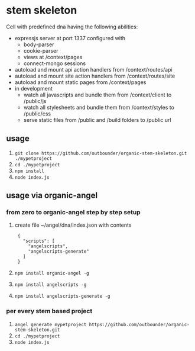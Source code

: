 # stem skeleton

Cell with predefined dna having the following abilities:

* expressjs server at port 1337 configured with
  * body-parser
  * cookie-parser
  * views at /context/pages
  * connect-mongo sessions
* autoload and mount api action handlers from /context/routes/api
* autoload and mount site action handlers from /context/routes/site
* autoload and mount static pages from /context/pages
* in development 
  * watch all javascripts and bundle them from /context/client to /public/js
  * watch all stylesheets and bundle them from /context/styles to /public/css
  * serve static files from /public and /build folders to /public url

## usage

1. `git clone https://github.com/outbounder/organic-stem-skeleton.git ./mypetproject`
2. `cd ./mypetproject`
3. `npm install`
4. `node index.js`

## usage via organic-angel

### from zero to organic-angel step by step setup

1. create file ~/angel/dna/index.json with contents

        {
          "scripts": [
            "angelscripts",
            "angelscripts-generate"
          ]
        }

2. `npm install organic-angel -g`
3. `npm install angelscripts -g`
4. `npm install angelscripts-generate -g`

### per every stem based project

1. `angel generate mypetproject https://github.com/outbounder/organic-stem-skeleton.git`
2. `cd ./mypetproject`
3. `node index.js`